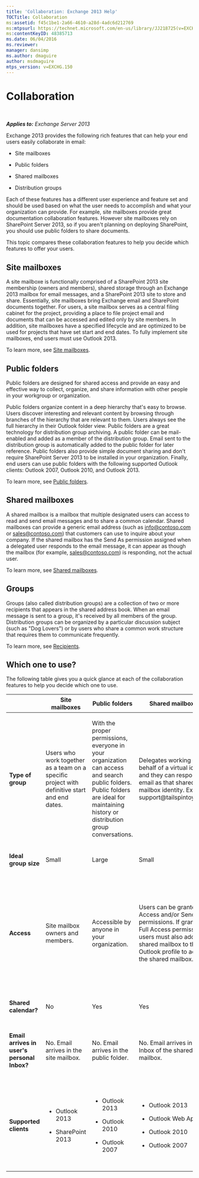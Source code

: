 ```yaml
---
title: 'Collaboration: Exchange 2013 Help'
TOCTitle: Collaboration
ms:assetid: f45c1be1-2a66-4610-a28d-4adc6d212769
ms:mtpsurl: https://technet.microsoft.com/en-us/library/JJ218725(v=EXCHG.150)
ms:contentKeyID: 48385713
ms.date: 06/04/2016
ms.reviewer: 
manager: dansimp
ms.author: dmaguire
author: msdmaguire
mtps_version: v=EXCHG.150
---
```


# Collaboration

 

_**Applies to:** Exchange Server 2013_

Exchange 2013 provides the following rich features that can help your end users easily collaborate in email:

  - Site mailboxes

  - Public folders

  - Shared mailboxes

  - Distribution groups

Each of these features has a different user experience and feature set and should be used based on what the user needs to accomplish and what your organization can provide. For example, site mailboxes provide great documentation collaboration features. However site mailboxes rely on SharePoint Server 2013, so if you aren't planning on deploying SharePoint, you should use public folders to share documents.

This topic compares these collaboration features to help you decide which features to offer your users.

## Site mailboxes

A site mailboxe is functionally comprised of a SharePoint 2013 site membership (owners and members), shared storage through an Exchange 2013 mailbox for email messages, and a SharePoint 2013 site to store and share. Essentially, site mailboxes bring Exchange email and SharePoint documents together. For users, a site mailbox serves as a central filing cabinet for the project, providing a place to file project email and documents that can be accessed and edited only by site members. In addition, site mailboxes have a specified lifecycle and are optimized to be used for projects that have set start and end dates. To fully implement site mailboxes, end users must use Outlook 2013.

To learn more, see [Site mailboxes](site-mailboxes-exchange-2013-help.md).

## Public folders

Public folders are designed for shared access and provide an easy and effective way to collect, organize, and share information with other people in your workgroup or organization.

Public folders organize content in a deep hierarchy that's easy to browse. Users discover interesting and relevant content by browsing through branches of the hierarchy that are relevant to them. Users always see the full hierarchy in their Outlook folder view. Public folders are a great technology for distribution group archiving. A public folder can be mail-enabled and added as a member of the distribution group. Email sent to the distribution group is automatically added to the public folder for later reference. Public folders also provide simple document sharing and don't require SharePoint Server 2013 to be installed in your organization. Finally, end users can use public folders with the following supported Outlook clients: Outlook 2007, Outlook 2010, and Outlook 2013.

To learn more, see [Public folders](public-folders-exchange-2013-help.md).

## Shared mailboxes

A shared mailbox is a mailbox that multiple designated users can access to read and send email messages and to share a common calendar. Shared mailboxes can provide a generic email address (such as info@contoso.com or sales@contoso.com) that customers can use to inquire about your company. If the shared mailbox has the Send As permission assigned when a delegated user responds to the email message, it can appear as though the mailbox (for example, sales@contoso.com) is responding, not the actual user.

To learn more, see [Shared mailboxes](shared-mailboxes-exchange-2013-help.md).

## Groups

Groups (also called distribution groups) are a collection of two or more recipients that appears in the shared address book. When an email message is sent to a group, it's received by all members of the group. Distribution groups can be organized by a particular discussion subject (such as "Dog Lovers") or by users who share a common work structure that requires them to communicate frequently.

To learn more, see [Recipients](recipients-exchange-2013-help.md).

## Which one to use?

The following table gives you a quick glance at each of the collaboration features to help you decide which one to use.

<table>
<colgroup>
<col style="width: 20%" />
<col style="width: 20%" />
<col style="width: 20%" />
<col style="width: 20%" />
<col style="width: 20%" />
</colgroup>
<thead>
<tr class="header">
<th></th>
<th>Site mailboxes</th>
<th>Public folders</th>
<th>Shared mailboxes</th>
<th>Groups</th>
</tr>
</thead>
<tbody>
<tr class="odd">
<td><p><strong>Type of group</strong></p></td>
<td><p>Users who work together as a team on a specific project with definitive start and end dates.</p></td>
<td><p>With the proper permissions, everyone in your organization can access and search public folders. Public folders are ideal for maintaining history or distribution group conversations.</p></td>
<td><p>Delegates working on behalf of a virtual identity, and they can respond to email as that shared mailbox identity. Example: support@tailspintoys.com</p></td>
<td><p>Users who need to send email to a group of recipients with a common interest or characteristic.</p></td>
</tr>
<tr class="even">
<td><p><strong>Ideal group size</strong></p></td>
<td><p>Small</p></td>
<td><p>Large</p></td>
<td><p>Small</p></td>
<td><p>Large</p></td>
</tr>
<tr class="odd">
<td><p><strong>Access</strong></p></td>
<td><p>Site mailbox owners and members.</p></td>
<td><p>Accessible by anyone in your organization.</p></td>
<td><p>Users can be granted Full Access and/or Send As permissions. If granted Full Access permissions, users must also add the shared mailbox to their Outlook profile to access the shared mailbox.</p></td>
<td><p>For distribution groups, members, must be manually added. For dynamic distribution groups, members are added based on filtering criteria.</p></td>
</tr>
<tr class="even">
<td><p><strong>Shared calendar?</strong></p></td>
<td><p>No</p></td>
<td><p>Yes</p></td>
<td><p>Yes</p></td>
<td><p>No</p></td>
</tr>
<tr class="odd">
<td><p><strong>Email arrives in user's personal Inbox?</strong></p></td>
<td><p>No. Email arrives in the site mailbox.</p></td>
<td><p>No. Email arrives in the public folder.</p></td>
<td><p>No. Email arrives in the Inbox of the shared mailbox.</p></td>
<td><p>Yes. Email arrives in the Inbox of a distribution group member.</p></td>
</tr>
<tr class="even">
<td><p><strong>Supported clients</strong></p></td>
<td><ul>
<li><p>Outlook 2013</p></li>
<li><p>SharePoint 2013</p></li>
</ul></td>
<td><ul>
<li><p>Outlook 2013</p></li>
<li><p>Outlook 2010</p></li>
<li><p>Outlook 2007</p></li>
</ul></td>
<td><ul>
<li><p>Outlook 2013</p></li>
<li><p>Outlook Web App</p></li>
<li><p>Outlook 2010</p></li>
<li><p>Outlook 2007</p></li>
</ul></td>
<td><ul>
<li><p>Outlook 2013</p></li>
<li><p>Outlook Web App</p></li>
<li><p>Outlook 2010</p></li>
<li><p>Outlook 2007</p></li>
</ul></td>
</tr>
</tbody>
</table>
